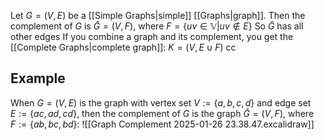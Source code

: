 Let $G=(V,E)$ be a [[Simple Graphs|simple]] [[Graphs|graph]]. Then the complement of $G$ is $\bar{G}=(V,F)$, where $F=\{ uv\in\mathbb{V}|uv\not\in E \}$
So $\bar{G}$ has all other edges
If you combine a graph and its complement, you get the [[Complete Graphs|complete graph]]: $K=(V,E\cup F)$ cc
## Example
When $G=(V,E)$ is the graph with vertex set $V:=\{ a,b,c,d \}$ and edge set $E:=\{ ac,ad,cd \}$, then the complement of $G$ is the graph $\bar{G}=(V,F)$, where $F:=\{ ab,bc,bd \}$:
![[Graph Complement 2025-01-26 23.38.47.excalidraw]]
